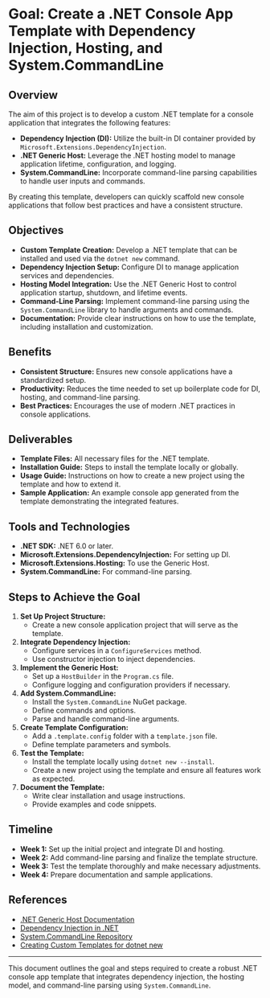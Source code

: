 # Goal: Create a .NET Console App Template with Dependency Injection, Hosting, and System.CommandLine

## Overview

The aim of this project is to develop a custom .NET template for a console application that integrates the following features:

- **Dependency Injection (DI):** Utilize the built-in DI container provided by `Microsoft.Extensions.DependencyInjection`.
- **.NET Generic Host:** Leverage the .NET hosting model to manage application lifetime, configuration, and logging.
- **System.CommandLine:** Incorporate command-line parsing capabilities to handle user inputs and commands.

By creating this template, developers can quickly scaffold new console applications that follow best practices and have a consistent structure.

## Objectives

- **Custom Template Creation:** Develop a .NET template that can be installed and used via the `dotnet new` command.
- **Dependency Injection Setup:** Configure DI to manage application services and dependencies.
- **Hosting Model Integration:** Use the .NET Generic Host to control application startup, shutdown, and lifetime events.
- **Command-Line Parsing:** Implement command-line parsing using the `System.CommandLine` library to handle arguments and commands.
- **Documentation:** Provide clear instructions on how to use the template, including installation and customization.

## Benefits

- **Consistent Structure:** Ensures new console applications have a standardized setup.
- **Productivity:** Reduces the time needed to set up boilerplate code for DI, hosting, and command-line parsing.
- **Best Practices:** Encourages the use of modern .NET practices in console applications.

## Deliverables

- **Template Files:** All necessary files for the .NET template.
- **Installation Guide:** Steps to install the template locally or globally.
- **Usage Guide:** Instructions on how to create a new project using the template and how to extend it.
- **Sample Application:** An example console app generated from the template demonstrating the integrated features.

## Tools and Technologies

- **.NET SDK:** .NET 6.0 or later.
- **Microsoft.Extensions.DependencyInjection:** For setting up DI.
- **Microsoft.Extensions.Hosting:** To use the Generic Host.
- **System.CommandLine:** For command-line parsing.

## Steps to Achieve the Goal

1. **Set Up Project Structure:**
    - Create a new console application project that will serve as the template.
2. **Integrate Dependency Injection:**
    - Configure services in a `ConfigureServices` method.
    - Use constructor injection to inject dependencies.
3. **Implement the Generic Host:**
    - Set up a `HostBuilder` in the `Program.cs` file.
    - Configure logging and configuration providers if necessary.
4. **Add System.CommandLine:**
    - Install the `System.CommandLine` NuGet package.
    - Define commands and options.
    - Parse and handle command-line arguments.
5. **Create Template Configuration:**
    - Add a `.template.config` folder with a `template.json` file.
    - Define template parameters and symbols.
6. **Test the Template:**
    - Install the template locally using `dotnet new --install`.
    - Create a new project using the template and ensure all features work as expected.
7. **Document the Template:**
    - Write clear installation and usage instructions.
    - Provide examples and code snippets.

## Timeline

- **Week 1:** Set up the initial project and integrate DI and hosting.
- **Week 2:** Add command-line parsing and finalize the template structure.
- **Week 3:** Test the template thoroughly and make necessary adjustments.
- **Week 4:** Prepare documentation and sample applications.

## References

- [.NET Generic Host Documentation](https://docs.microsoft.com/en-us/dotnet/core/extensions/generic-host)
- [Dependency Injection in .NET](https://docs.microsoft.com/en-us/dotnet/core/extensions/dependency-injection)
- [System.CommandLine Repository](https://github.com/dotnet/command-line-api)
- [Creating Custom Templates for dotnet new](https://docs.microsoft.com/en-us/dotnet/core/tools/custom-templates)

---

This document outlines the goal and steps required to create a robust .NET console app template that integrates dependency injection, the hosting model, and command-line parsing using `System.CommandLine`.